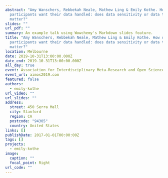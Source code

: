 ```yaml
---
abstract: "Amy Wanschers, Rebbekah Neale, Mathew Ling & Emily Kothe. How do
  participants want their data handled: does data sensitivity or data type
  matter?"
slides: ""
url_pdf: ""
summary: An example talk using Wowchemy's Markdown slides feature.
title: "Amy Wanschers, Rebbekah Neale, Mathew Ling & Emily Kothe. How do
  participants want their data handled: does data sensitivity or data type
  matter?"
location: Melbourne
date: 2019-10-31T13:00:00.000Z
date_end: 2019-10-31T13:00:00.000Z
all_day: true
event: Association for Interdisciplinary Meta-Research and Open Science
event_url: aimos2019.com
featured: false
authors:
  - emily-kothe
url_video: ""
url_slides: ""
address:
  street: 450 Serra Mall
  city: Stanford
  region: CA
  postcode: "94305"
  country: United States
links: []
publishDate: 2017-01-01T00:00:00Z
tags: []
projects:
  - emily-kothe
image:
  caption: ""
  focal_point: Right
url_code: ""
---
```

